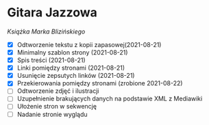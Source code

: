 # Gitara Jazzowa

_Książka Marka Blizińskiego_

- [x] Odtworzenie tekstu z kopii zapasowej(2021-08-21)
- [x] Minimalny szablon strony (2021-08-21)
- [x] Spis treści (2021-08-21)
- [x] Linki pomiędzy stronami (2021-08-21)
- [x] Usunięcie zepsutych linków (2021-08-21)
- [x] Przekierowania pomiędzy stronami (zrobione 2021-08-22)
- [ ] Odtworzenie zdjęć i ilustracji
- [ ] Uzupełnienie brakujących danych na podstawie XML z Mediawiki
- [ ] Ułożenie stron w sekwencję
- [ ] Nadanie stronie wyglądu
